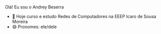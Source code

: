 Olá! Eu sou o Andrey Beserra
- 🔭 Hoje curso e estudo Redes de Computadores na EEEP Icaro de Sousa Moreira
- 😄 Pronomes: ele/dele
<div>

  
</div>
  
